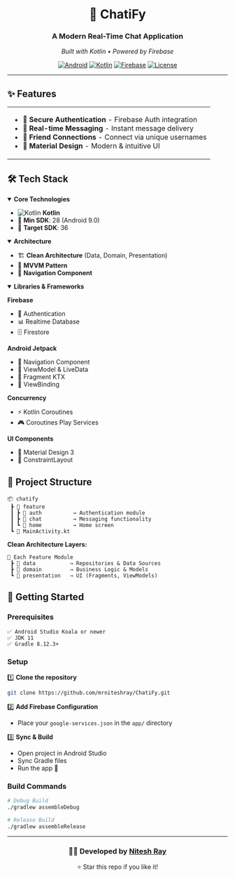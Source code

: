 <div align="center">

# 💬 ChatiFy

### A Modern Real-Time Chat Application

*Built with Kotlin • Powered by Firebase*

[![Android](https://img.shields.io/badge/Platform-Android-3DDC84?style=flat&logo=android&logoColor=white)](https://www.android.com/)
[![Kotlin](https://img.shields.io/badge/Language-Kotlin-7F52FF?style=flat&logo=kotlin&logoColor=white)](https://kotlinlang.org/)
[![Firebase](https://img.shields.io/badge/Backend-Firebase-FFCA28?style=flat&logo=firebase&logoColor=black)](https://firebase.google.com/)
[![License](https://img.shields.io/badge/License-MIT-blue.svg)](LICENSE)

</div>

---

## ✨ Features

<table>
<tr>
<td>

- 🔐 **Secure Authentication** - Firebase Auth integration
- 💬 **Real-time Messaging** - Instant message delivery
- 👥 **Friend Connections** - Connect via unique usernames
- 🎨 **Material Design** - Modern & intuitive UI

</td>
</tr>
</table>

## 🛠️ Tech Stack

<details open>
<summary><b>Core Technologies</b></summary>

- ![Kotlin](https://img.shields.io/badge/Kotlin-7F52FF?style=flat&logo=kotlin&logoColor=white) **Kotlin**
- 🎯 **Min SDK**: 28 (Android 9.0)
- 🚀 **Target SDK**: 36

</details>

<details open>
<summary><b>Architecture</b></summary>

- 🏗️ **Clean Architecture** (Data, Domain, Presentation)
- 📐 **MVVM Pattern**
- 🧭 **Navigation Component**

</details>

<details open>
<summary><b>Libraries & Frameworks</b></summary>

**Firebase**
- 🔑 Authentication
- 📊 Realtime Database
- 🗄️ Firestore

**Android Jetpack**
- 🧭 Navigation Component
- 🔄 ViewModel & LiveData
- 🧩 Fragment KTX
- 🔗 ViewBinding

**Concurrency**
- ⚡ Kotlin Coroutines
- 🎮 Coroutines Play Services

**UI Components**
- 🎨 Material Design 3
- 📱 ConstraintLayout

</details>

## 📁 Project Structure

```
📦 chatify
 ┣ 📂 feature
 ┃ ┣ 📂 auth          → Authentication module
 ┃ ┣ 📂 chat          → Messaging functionality
 ┃ ┗ 📂 home          → Home screen
 ┗ 📄 MainActivity.kt
```

**Clean Architecture Layers:**
```
📂 Each Feature Module
 ┣ 📂 data           → Repositories & Data Sources
 ┣ 📂 domain         → Business Logic & Models
 ┗ 📂 presentation   → UI (Fragments, ViewModels)
```

## 🚀 Getting Started

### Prerequisites

```
✅ Android Studio Koala or newer
✅ JDK 11
✅ Gradle 8.12.3+
```

### Setup

1️⃣ **Clone the repository**
```bash
git clone https://github.com/mrniteshray/ChatiFy.git
```

2️⃣ **Add Firebase Configuration**
- Place your `google-services.json` in the `app/` directory

3️⃣ **Sync & Build**
- Open project in Android Studio
- Sync Gradle files
- Run the app 🎉

### Build Commands

```bash
# Debug Build
./gradlew assembleDebug

# Release Build
./gradlew assembleRelease
```

---

<div align="center">

### 👨‍💻 Developed by [Nitesh Ray](https://github.com/mrniteshray)

⭐ Star this repo if you like it!

</div>
